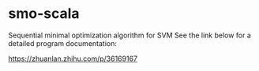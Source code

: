 # smo-scala
Sequential minimal optimization algorithm for SVM
See the link below for a detailed program documentation: 

https://zhuanlan.zhihu.com/p/36169167
